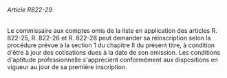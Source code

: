 ###### Article R822-29

Le commissaire aux comptes omis de la liste en application des articles R. 822-25, R. 822-26 et R. 822-28 peut demander sa réinscription selon la procédure prévue à la section 1 du chapitre II du présent titre, à condition d'être à jour des cotisations dues à la date de son omission. Les conditions d'aptitude professionnelle s'apprécient conformément aux dispositions en vigueur au jour de sa première inscription.

